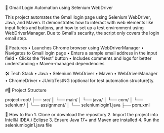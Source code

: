 📧 Gmail Login Automation using Selenium WebDriver

This project automates the Gmail login page using Selenium WebDriver, Java, and Maven. It demonstrates how to interact with web elements like input fields and buttons, and how to set up a test environment using WebDriverManager. Due to Gmail’s security, the script only covers the login email step.

🚀 Features
	•	Launches Chrome browser using WebDriverManager
	•	Navigates to Gmail login page
	•	Enters a sample email address in the input field
	•	Clicks the “Next” button
	•	Includes comments and logs for better understanding
	•	Maven-managed dependencies

🛠️ Tech Stack
	•	Java
	•	Selenium WebDriver
	•	Maven
	•	WebDriverManager
	•	ChromeDriver
	•	JUnit/TestNG (optional for test automation structure)ty.


 #📂 Project Structure

 project-root/
├── src/
│   └── main/
│       └── java/
│           └── com/
│               └── selenium/
│                   └── assignment/
│                       └── seleniumlogin1.java
├── pom.xml


🔧 How to Run
	1.	Clone or download the repository
	2.	Import the project into IntelliJ IDEA / Eclipse
	3.	Ensure Java 17+ and Maven are installed
	4.	Run the seleniumlogin1.java file


